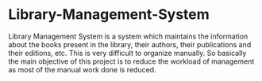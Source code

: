 # Library-Management-System
Library Management System is a system which maintains the information about the books present in the library, their authors, their publications and
their editions, etc. This is very difficult to organize manually. So basically the main objective of this project is to reduce the workload of management
as most of the manual work done is reduced.
